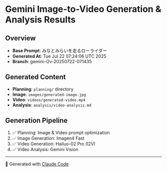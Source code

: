 # Gemini Image-to-Video Generation & Analysis Results

## Overview
- **Base Prompt**: みなとみらいを走るローライダー
- **Generated At**: Tue Jul 22 07:24:06 UTC 2025
- **Branch**: gemini-i2v-20250722-071435

## Generated Content
- **Planning**: `planning/` directory
- **Image**: `images/generated-image.jpg`
- **Video**: `videos/generated-video.mp4`
- **Analysis**: `analysis/video-analysis.md`

## Generation Pipeline
1. ✅ Planning: Image & Video prompt optimization
2. ✅ Image Generation: Imagen4 Fast
3. ✅ Video Generation: Hailuo-02 Pro (I2V)
4. ✅ Video Analysis: Gemini Vision

---
🤖 Generated with [Claude Code](https://claude.ai/code)
